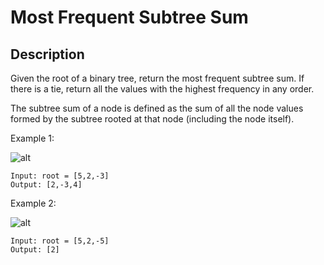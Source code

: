# Most Frequent Subtree Sum
## Description

Given the root of a binary tree, return the most frequent subtree sum. If there is a tie, return all the values with the highest frequency in any order.

The subtree sum of a node is defined as the sum of all the node values formed by the subtree rooted at that node (including the node itself).

Example 1:

![alt](https://assets.leetcode.com/uploads/2021/04/24/freq1-tree.jpg)
```
Input: root = [5,2,-3]
Output: [2,-3,4]
```

Example 2:

![alt](https://assets.leetcode.com/uploads/2021/04/24/freq2-tree.jpg)
```
Input: root = [5,2,-5]
Output: [2]
```